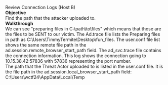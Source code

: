 Review Connection Logs (Host B)\
**Objective**\
Find the path that the attacker uploaded to.\
**Walkthrough**\
We can see "preparing files in C:\path\to\files" which means that those are the files to be SENT to our victim. The Ad.trace file lists the Preparing files in path as C:\Users\TimmyTermite\Desktop\fun_files. The user.conf file list shows the same remote file path in the ad.session.remote_browser_start_path field. The ad_svc.trace file contains the connection information. This log shows the connection going to 10.15.38.42:57836 with 57836 representing the port number.\
The path that the Threat Actor uploaded to is listed in the user.conf file. It is the file path in the ad.session.local_browser_start_path field: C:\Users\wctf24\AppData\Local\Temp
